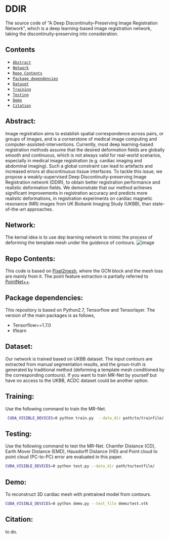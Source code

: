 # DDIR
The source code of "A Deep Discontinuity-Preserving Image Registration Network", which is a deep learning-based image registration network, taking the discontinuity-preserving into consideration.

## Contents
- <a href="#Abstract">`Abstract`</a>
- <a href="#Network">`Network`</a>
- <a href="#Repo Contents">`Repo Contents`</a>
- <a href="#Package dependencies">`Package dependencies`</a>
- <a href="#Dataset">`Dataset`</a>
- <a href="#Training">`Training`</a>
- <a href="#Testing">`Testing`</a>
- <a href="#Demo">`Demo`</a>
- <a href="#Citation">`Citation`</a>

## Abstract:<a id="Abstract"/>
Image registration aims to establish spatial correspondence across pairs, or groups of images, and is a cornerstone of medical image computing and computer-assisted-interventions. Currently, most deep learning-based registration methods assume that the desired deformation fields are globally smooth and continuous, which is not always valid for real-world scenarios, especially in medical image registration (e.g. cardiac imaging and abdominal imaging). Such a global constraint can lead to artefacts and increased errors at discontinuous tissue interfaces. To tackle this issue, we propose a weakly-supervised Deep Discontinuity-preserving Image Registration network (DDIR), to obtain better registration performance and realistic deformation fields. We demonstrate that our method achieves significant improvements in registration accuracy and predicts more realistic deformations, in registration experiments on cardiac magnetic resonance (MR) images from UK Biobank Imaging Study (UKBB), than state-of-the-art approaches. 

## Network:<a id="Network"/>
The kernal idea is to use dep learning network to mimic the process of deforming the template mesh under the guidence of contours.
![image](https://github.com/XiangChen1994/MR-Net/blob/main/fig/MRNet.png)

## Repo Contents:<a id="Repo Contents"/>
This code is based on [Pixel2mesh](https://github.com/nywang16/Pixel2Mesh), where the GCN block and the mesh loss are mainly from it.
The point feature extraction is partially referred to [PointNet++](https://github.com/charlesq34/pointnet2).

## Package dependencies:<a id="Package dependencies"/>
This repository is based on Python2.7, Tensorflow and Tensorlayer.
The version of the main packages is as follows,
- Tensorflow==1.7.0
- tflearn

## Dataset:<a id="Dataset"/>
Our network is trained based on UKBB dataset. The input contours are extracted from manual segmentation results, and the groun-truth is generated by traditional method (deforming a template mesh conditioned by the corresponding contours). If you want to train MR-Net by yourself but have no access to the UKBB, ACDC dataset could be another option.

## Training:<a id="Training"/>
Use the following command to train the MR-Net.
```sh
 CUDA_VISIBLE_DEVICES=0 python train.py  --data_dir path/to/trainfile/
```

## Testing:<a id="Testing"/>
Use the following command to test the MR-Net. Chamfer Distance (CD), Earth Mover Distance (EMD), Hausdorff Distance (HD) and Point cloud to point cloud (PC-to-PC) error are evaluated in this paper.
```sh
CUDA_VISIBLE_DEVICES=0 python test.py --data_dir path/to/testfile/
```

## Demo:<a id="Demo"/>
To reconstruct 3D cardiac mesh with pretrained model from contours.
```sh
CUDA_VISIBLE_DEVICES=0 python demo.py --test_file demo/test.vtk
```

## Citation:<a id="Citation"/>
to do.
